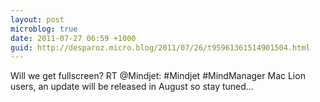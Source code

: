 ```yaml
---
layout: post
microblog: true
date: 2011-07-27 06:59 +1000
guid: http://desparoz.micro.blog/2011/07/26/t95961361514901504.html
---
```

Will we get fullscreen? RT @Mindjet: #Mindjet #MindManager Mac Lion users, an update will be released in August so stay tuned...

